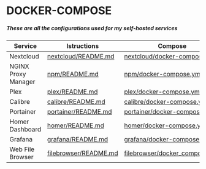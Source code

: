 # DOCKER-COMPOSE
##### These are all the configurations used for my self-hosted services

| Service             | Istructions                              | Compose                                             |
|---------------------|------------------------------------------|-----------------------------------------------------|
| Nextcloud           | [nextcloud/README.md][RMEnextcloud]      | [nextcloud/docker-compose.yml][DCOMPnextcloud]      |
| NGINX Proxy Manager | [npm/README.md][RMEnpm]                  | [npm/docker-compose.yml][DCOMPnpm]                  |
| Plex                | [plex/README.md][RMEplex]                | [plex/docker-compose.yml][DCOMPplex]                |
| Calibre             | [calibre/README.md][RMEcalibre]          | [calibre/docker-compose.yml][DCOMPcalibre]          |
| Portainer           | [portainer/README.md][RMEportainer]      | [portainer/docker-compose.yml][DCOMPportainer]      |
| Homer Dashboard     | [homer/README.md][RMEhomer]              | [homer/docker-compose.yml][DCOMPhomer]              |
| Grafana             | [grafana/README.md][RMEgrafana]          | [grafana/docker-compose.yml][DCOMPgrafana]          |
| Web File Browser    | [filebrowser/README.md][RMEfilebrowser]  | [filebrowser/docker_compose.yml][DCOMPfilebrowser]  |

   [RMEnextcloud]: <https://github.com/DanielSaccardo/Docker-compose-services/blob/main/nextcloud/README.md>
   [RMEnpm]: <https://github.com/DanielSaccardo/Docker-compose-services/blob/main/npm/README.md>
   [RMEplex]: <https://github.com/DanielSaccardo/Docker-compose-services/blob/main/plex/README.md>
   [RMEcalibre]: <https://github.com/DanielSaccardo/Docker-compose-services/blob/main/calibre/README.md>
   [RMEportainer]: <https://github.com/DanielSaccardo/Docker-compose-services/blob/main/portainer/README.md>
   [RMEhomer]: <https://github.com/DanielSaccardo/Docker-compose-services/blob/main/homer/README.md>
   [RMEgrafana]: <https://github.com/DanielSaccardo/Docker-compose-services/blob/main/grafana/README.md>
   [RMEfilebrowser]: <https://github.com/DanielSaccardo/Docker-compose-services/blob/main/filebrowser/README.md>
   
   [DCOMPnextcloud]: <https://github.com/DanielSaccardo/Docker-compose-services/blob/main/nextcloud/docker-compose.yml>
   [DCOMPnpm]: <https://github.com/DanielSaccardo/Docker-compose-services/blob/main/npm/docker-compose.yml>
   [DCOMPplex]: <https://github.com/DanielSaccardo/Docker-compose-services/blob/main/plex/docker-compose.yml>
   [DCOMPcalibre]: <https://github.com/DanielSaccardo/Docker-compose-services/blob/main/calibre/docker-compose.yml>
   [DCOMPportainer]: <https://github.com/DanielSaccardo/Docker-compose-services/blob/main/portainer/docker-compose.yml>
   [DCOMPhomer]: <https://github.com/DanielSaccardo/Docker-compose-services/blob/main/homer/docker-compose.yml>
   [DCOMPgrafana]: <https://github.com/DanielSaccardo/Docker-compose-services/blob/main/grafana/docker-compose.yml>
   [DCOMPfilebrowser]: <https://github.com/DanielSaccardo/Docker-compose-services/blob/main/filebrowser/docker-compose.yml>

